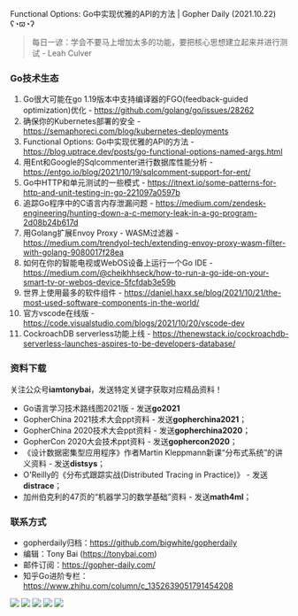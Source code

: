 Functional Options: Go中实现优雅的API的方法 | Gopher Daily (2021.10.22) ʕ◔ϖ◔ʔ

>每日一谚：学会不要马上增加太多的功能，要把核心思想建立起来并进行测试 - Leah Culver

### Go技术生态

1. Go很大可能在go 1.19版本中支持编译器的FGO(feedback-guided optimization)优化 - https://github.com/golang/go/issues/28262
2. 确保你的Kubernetes部署的安全 - https://semaphoreci.com/blog/kubernetes-deployments
3. Functional Options: Go中实现优雅的API的方法 - https://blog.uptrace.dev/posts/go-functional-options-named-args.html
4. 用Ent和Google的Sqlcommenter进行数据库性能分析 - https://entgo.io/blog/2021/10/19/sqlcomment-support-for-ent/
5. Go中HTTP和单元测试的一些模式 - https://itnext.io/some-patterns-for-http-and-unit-testing-in-go-221097a0597b
6. 追踪Go程序中的C语言内存泄漏问题 - https://medium.com/zendesk-engineering/hunting-down-a-c-memory-leak-in-a-go-program-2d08b24b617d
7. 用Golang扩展Envoy Proxy - WASM过滤器 - https://medium.com/trendyol-tech/extending-envoy-proxy-wasm-filter-with-golang-9080017f28ea
8. 如何在你的智能电视或WebOS设备上运行一个Go IDE - https://medium.com/@cheikhhseck/how-to-run-a-go-ide-on-your-smart-tv-or-webos-device-5fcfdab3e59b
9. 世界上使用最多的软件组件 - https://daniel.haxx.se/blog/2021/10/21/the-most-used-software-components-in-the-world/
10. 官方vscode在线版 - https://code.visualstudio.com/blogs/2021/10/20/vscode-dev
11. CockroachDB serverless功能上线 - https://thenewstack.io/cockroachdb-serverless-launches-aspires-to-be-developers-database/

### 资料下载

关注公众号**iamtonybai**，发送特定关键字获取对应精品资料！

* Go语言学习技术路线图2021版 - 发送**go2021**
* GopherChina 2021技术大会ppt资料 - 发送**gopherchina2021**；
* GopherChina 2020技术大会ppt资料 - 发送**gopherchina2020**；
* GopherCon 2020大会技术ppt资料 - 发送**gophercon2020**；
* 《设计数据密集型应用程序》作者Martin Kleppmann新课“分布式系统”的讲义资料 - 发送**distsys**；
* O'Reilly的《分布式跟踪实战(Distributed Tracing in Practice)》 - 发送**distrace**；
* 加州伯克利的47页的“机器学习的数学基础”资料 - 发送**math4ml**；

### 联系方式

* gopherdaily归档：https://github.com/bigwhite/gopherdaily
* 编辑：Tony Bai (https://tonybai.com)
* 邮件订阅：https://gopher-daily.com/
* 知乎Go进阶专栏：https://www.zhihu.com/column/c_1352639051791454208

![](https://mmbiz.qpic.cn/mmbiz_png/cH6WzfQ94mb54jsFJZ3Knmz8obUsf3PBShthmdSw5E01TcYmUReGkj0BWpxHak1HlnlzHvLmKax53YSGr7aNlA/0?wx_fmt=png)
![](https://mmbiz.qpic.cn/mmbiz_jpg/cH6WzfQ94mb54jsFJZ3Knmz8obUsf3PBDKyzaL44T9g1YiaYeujWa3QRrVC21SnO9h9qc2ia6ibyicc6LUdnD0ibymw/0?wx_fmt=jpeg)
![](https://mmbiz.qpic.cn/mmbiz_jpg/cH6WzfQ94mb54jsFJZ3Knmz8obUsf3PBVkLTWauQTKuwBfDjBzRvcPibRvN9xPCZyPDuz4oalon271El1nVHQNA/0?wx_fmt=jpeg)
![](https://mmbiz.qpic.cn/mmbiz_png/cH6WzfQ94mb54jsFJZ3Knmz8obUsf3PBIMyZScLjHJSVL4jnaGBSFYZNhRQEwdUoGsAISHfVKfCHhWPic8yY0Ow/0?wx_fmt=png)
![](https://mmbiz.qpic.cn/mmbiz_png/cH6WzfQ94mb54jsFJZ3Knmz8obUsf3PBrSoqeMvoWCticN2cpU64fJ0FYQdXJhP7ia7WRh8628uOAsQYeE2NibRRw/0?wx_fmt=png)


